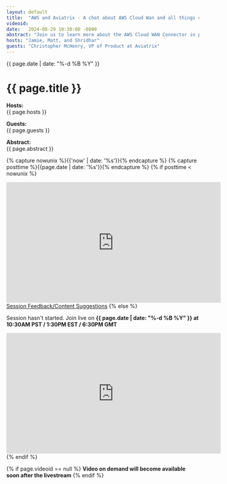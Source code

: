 ```yaml
---
layout: default
title:  "AWS and Aviatrix - A chat about AWS Cloud Wan and all things cloud connectivity"
videoid: 
date:   2024-08-29 10:30:00 -0800
abstract: "Join us to learn more about the AWS Cloud WAN Connector in partnership with Aviatrix.The AWS Cloud WAN Connector facilitates automatic integration of Aviatrix transit gateways with AWS Cloud WAN, allowing users to extend their AWS-centric operations to a multi-cloud strategy effortlessly.In this session, we’ll demonstrate how this solution automates the provisioning of transit gateways, the creation of network domains, and the establishment of BGP over GRE connections to Cloud WAN hubs, ensuring consistent network segmentation across environments.By leveraging event-driven automation and running on the Aviatrix Extensibility Framework, the connector streamlines network management, reduces manual intervention, and enhances operational efficiency for organizations using AWS as their primary cloud.We’ll also discuss how using the new CloudWAN Service Insertion integration, customers can now achieve centralized east-west and internet-egress inspection, secure multi-cloud connectivity, encrypt on-premises connectivity end-to-end, secure connectivity to AWS partitions such as AWS China and AWS GovCloud, and provide B2B connectivity with partners."
hosts: "Jamie, Matt, and Shridhar"
guests: "Christopher McHenry, VP of Product at Aviatrix"
---
```

<div class="content-area">
  <span class="date">{{ page.date | date: "%-d %B %Y" }}</span>

  <h1>{{ page.title }}</h1>

  <p><b>Hosts:</b><br>{{ page.hosts }}</p>
  <p><b>Guests:</b><br>{{ page.guests }}</p>
  <div class="abstract">
    <b>Abstract:</b><br>{{ page.abstract }}
  </div>

  {% capture nowunix %}{{'now' | date: '%s'}}{% endcapture %}
  {% capture posttime %}{{page.date | date: '%s'}}{% endcapture %}
  {% if posttime < nowunix %}   
    <div class="video-container">
      <iframe src="https://player.twitch.tv/?video={{ page.videoid }}&parent=www.theroutingloop.net&parent=127.0.0.1&autoplay=false" height="315" width="560" allowfullscreen="" frameborder="0"></iframe>
    </div>
    <a href="https://pulse.aws/survey/6ONETCNV" class="button">Session Feedback/Content Suggestions</a>
  {% else %}
    <p>Session hasn't started. Join live on <b>{{ page.date | date: "%-d %B %Y" }} at 10:30AM PST / 1:30PM EST / 6:30PM GMT</b></p>
    <div class="video-container">
      <iframe src="https://player.twitch.tv/?channel=aws&parent=www.theroutingloop.net&parent=127.0.0.1&autoplay=false" height="315" width="560" allowfullscreen="" frameborder="0"></iframe>
    </div>
  {% endif %}

  {% if page.videoid == null %}
    <b>Video on demand will become available soon after the livestream</b>
  {% endif %}
</div>